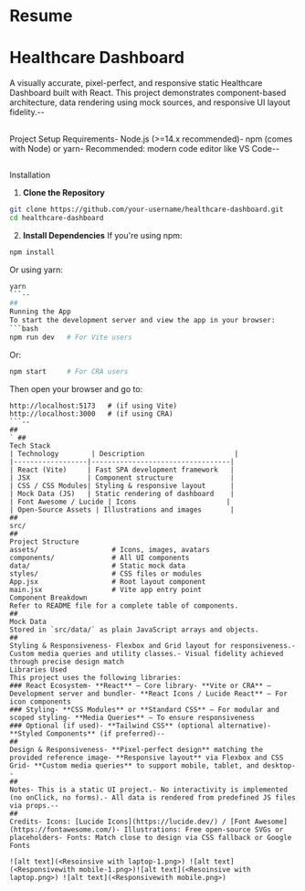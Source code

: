 # Resume



# Healthcare Dashboard
 A visually accurate, pixel-perfect, and responsive static Healthcare Dashboard built with React.
 This project demonstrates component-based architecture, data rendering using mock sources, and
 responsive UI layout fidelity.--
## 
### 
 Project Setup
 Requirements- Node.js (>=14.x recommended)- npm (comes with Node) or yarn- Recommended: modern code editor like VS Code--
## 
 Installation
 1. **Clone the Repository**
 ```bash
 git clone https://github.com/your-username/healthcare-dashboard.git
 cd healthcare-dashboard
 ```
 2. **Install Dependencies**
 If you're using npm:
 ```bash
 npm install
 ```
 Or using yarn:
 ```bash
 yarn
 ```--
## 
 Running the App
 To start the development server and view the app in your browser:
 ```bash
 npm run dev   # For Vite users
 ```
 Or:
 ```bash
 npm start     # For CRA users
 ```
Then open your browser and go to:
 ```
 http://localhost:5173   # (if using Vite)
 http://localhost:3000   # (if using CRA)
 ```--
## 
` ## 
 Tech Stack
 | Technology        | Description                      |
 |------------------|----------------------------------|
 | React (Vite)     | Fast SPA development framework   |
 | JSX              | Component structure              |
 | CSS / CSS Modules| Styling & responsive layout      |
 | Mock Data (JS)   | Static rendering of dashboard    |
 | Font Awesome / Lucide | Icons                      |
 | Open-Source Assets | Illustrations and images       |
 ## 
src/
 ## 
 Project Structure
 assets/                  # Icons, images, avatars
 components/              # All UI components
 data/                    # Static mock data
 styles/                  # CSS files or modules
 App.jsx                  # Root layout component
 main.jsx                 # Vite app entry point
 Component Breakdown
 Refer to README file for a complete table of components.
 ## 
 Mock Data
 Stored in `src/data/` as plain JavaScript arrays and objects.
 ## 
 Styling & Responsiveness- Flexbox and Grid layout for responsiveness.- Custom media queries and utility classes.- Visual fidelity achieved through precise design match
 Libraries Used
 This project uses the following libraries:
 ### React Ecosystem- **React** – Core library- **Vite or CRA** – Development server and bundler- **React Icons / Lucide React** – For icon components
 ### Styling- **CSS Modules** or **Standard CSS** – For modular and scoped styling- **Media Queries** – To ensure responsiveness
 ### Optional (if used)- **Tailwind CSS** (optional alternative)- **Styled Components** (if preferred)--
## 
 Design & Responsiveness- **Pixel-perfect design** matching the provided reference image- **Responsive layout** via Flexbox and CSS Grid- **Custom media queries** to support mobile, tablet, and desktop--
## 
 Notes- This is a static UI project.- No interactivity is implemented (no onClick, no forms).- All data is rendered from predefined JS files via props.--
## 
 Credits- Icons: [Lucide Icons](https://lucide.dev/) / [Font Awesome](https://fontawesome.com/)- Illustrations: Free open-source SVGs or placeholders- Fonts: Match close to design via CSS fallback or Google Fonts

 ![alt text](<Resoinsive with laptop-1.png>) ![alt text](<Responsivewith mobile-1.png>)![alt text](<Resoinsive with laptop.png>) ![alt text](<Responsivewith mobile.png>)